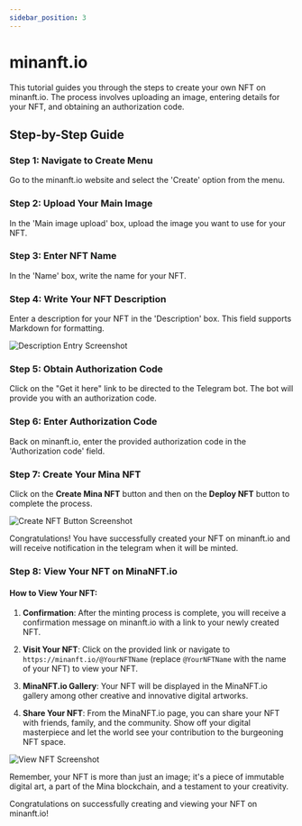 ```yaml
---
sidebar_position: 3
---
```


# minanft.io

This tutorial guides you through the steps to create your own NFT on minanft.io. The process involves uploading an image, entering details for your NFT, and obtaining an authorization code.

## Step-by-Step Guide

### Step 1: Navigate to Create Menu

Go to the minanft.io website and select the 'Create' option from the menu.

### Step 2: Upload Your Main Image

In the 'Main image upload' box, upload the image you want to use for your NFT.

### Step 3: Enter NFT Name

In the 'Name' box, write the name for your NFT.

### Step 4: Write Your NFT Description

Enter a description for your NFT in the 'Description' box. This field supports Markdown for formatting.

![Description Entry Screenshot](/img/site/create.png)

### Step 5: Obtain Authorization Code

Click on the "Get it here" link to be directed to the Telegram bot. The bot will provide you with an authorization code.

### Step 6: Enter Authorization Code

Back on minanft.io, enter the provided authorization code in the 'Authorization code' field.

### Step 7: Create Your Mina NFT

Click on the **Create Mina NFT** button and then on the **Deploy NFT** button to complete the process.

![Create NFT Button Screenshot](/img/site/deploy.png)

Congratulations! You have successfully created your NFT on minanft.io and will receive notification in the telegram when it will be minted.

### Step 8: View Your NFT on MinaNFT.io

#### How to View Your NFT:

1. **Confirmation**: After the minting process is complete, you will receive a confirmation message on minanft.io with a link to your newly created NFT.

2. **Visit Your NFT**: Click on the provided link or navigate to `https://minanft.io/@YourNFTName` (replace `@YourNFTName` with the name of your NFT) to view your NFT.

3. **MinaNFT.io Gallery**: Your NFT will be displayed in the MinaNFT.io gallery among other creative and innovative digital artworks.

4. **Share Your NFT**: From the MinaNFT.io page, you can share your NFT with friends, family, and the community. Show off your digital masterpiece and let the world see your contribution to the burgeoning NFT space.

![View NFT Screenshot](/img/site/muse.png)

Remember, your NFT is more than just an image; it's a piece of immutable digital art, a part of the Mina blockchain, and a testament to your creativity.

Congratulations on successfully creating and viewing your NFT on minanft.io!
